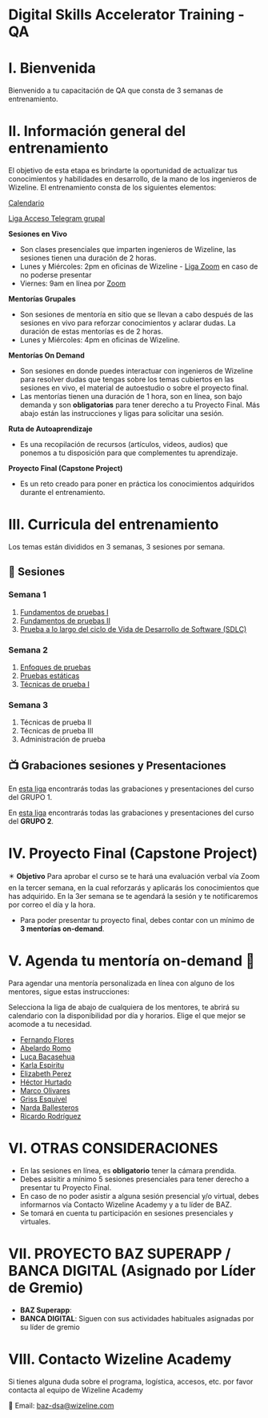 # Digital Skills Accelerator Training - QA

# I. Bienvenida
Bienvenido a tu capacitación de QA que consta de 3 semanas de entrenamiento.

# II. Información general del entrenamiento
El objetivo de esta etapa es brindarte la oportunidad de actualizar tus conocimientos y habilidades en desarrollo, de la mano de los ingenieros de Wizeline. El entrenamiento consta de los siguientes elementos:

[Calendario](https://drive.google.com/file/d/1JsSdb65-CDtJpYWdS4EjkO-C0CbRb_hD/view?usp=sharing)

[Liga Acceso Telegram grupal](https://t.me/+pygTKAHgrto4NzUx)

**Sesiones en Vivo** 
- Son clases presenciales que imparten ingenieros de Wizeline, las sesiones tienen una duración de 2 horas.
- Lunes y Miércoles: 2pm en oficinas de Wizeline - [Liga Zoom](https://wizeline.zoom.us/j/86458411568) en caso de no poderse presentar
- Viernes: 9am en línea por [Zoom](https://wizeline.zoom.us/j/86458411568)

**Mentorías Grupales**
- Son sesiones de mentoría en sitio que se llevan a cabo después de las sesiones en vivo para reforzar conocimientos y aclarar dudas. La duración de estas mentorías es de 2 horas.
- Lunes y Miércoles: 4pm en oficinas de Wizeline.

**Mentorías On Demand**
- Son sesiones en donde puedes interactuar con ingenieros de Wizeline para resolver dudas que tengas sobre los temas cubiertos en las sesiones en vivo, el material de autoestudio o sobre el proyecto final. 
- Las mentorías tienen una duración de 1 hora, son en línea, son bajo demanda y son **obligatorias** para tener derecho a tu Proyecto Final. Más abajo están las instrucciones y ligas para solicitar una sesión.

**Ruta de Autoaprendizaje**
- Es una recopilación de recursos (artículos, videos, audios) que ponemos a tu disposición para que complementes tu aprendizaje.

**Proyecto Final (Capstone Project)**
- Es un reto creado para poner en práctica los conocimientos adquiridos durante el entrenamiento. 

# III. Curricula del entrenamiento
Los temas están divididos en 3 semanas, 3 sesiones por semana. 

## :bookmark_tabs: Sesiones

### Semana 1  
   1. [Fundamentos de pruebas I](./Semana%201/Fundamentos%20de%20las%20pruebas%20I/README.md)
   2. [Fundamentos de pruebas II](./Semana%201/Fundamentos%20de%20las%20pruebas%20II/README.md)
   3. [Prueba a lo largo del ciclo de Vida de Desarrollo de Software (SDLC)](./Semana%202/Prueba%20a%20lo%20largo%20del%20ciclo%20de%20Vida%20de%20Desarrollo%20de%20Software/README.md) 

### Semana 2  
   1. [Enfoques de pruebas](./Semana%202/Enfoques%20de%20las%20pruebas/README.md)
   2. [Pruebas estáticas](./Semana%203/Pruebas%20estaticas/README.md)
   3. [Técnicas de prueba I](./Semana%203/Tecnicas%20de%20prueba%20I/README.md)

### Semana 3  
   1. Técnicas de prueba II
   2. Técnicas de prueba III
   3. Administración de prueba
   
   ## 📺 Grabaciones sesiones y Presentaciones

En [esta liga](https://github.com/wizelineacademy/BAZQA12022/blob/main/Grabaciones%20y%20Presentaciones/README.md) encontrarás todas las grabaciones y presentaciones del curso del GRUPO 1.

En [esta liga](https://github.com/wizelineacademy/BAZQA12022/blob/main/Grabaciones%20y%20Presentaciones%20Grupo%202.md) encontrarás todas las grabaciones y presentaciones del curso del **GRUPO 2**.


# IV. Proyecto Final (Capstone Project)
✴️ **Objetivo**
Para aprobar el curso se te hará una evaluación verbal vía Zoom en la tercer semana, en la cual reforzarás y aplicarás los conocimientos que has adquirido.
En la 3er semana se te agendará la sesión y te notificaremos por correo el día y la hora.
- Para poder presentar tu proyecto final, debes contar con un mínimo de **3 mentorías on-demand**.

# V. Agenda tu mentoría on-demand 📆
Para agendar una mentoría personalizada en línea con alguno de los mentores, sigue estas instrucciones:

Selecciona la liga de abajo de cualquiera de los mentores, te abrirá su calendario con la disponibilidad por día y horarios. Elige el que mejor se acomode a tu necesidad.

- [Fernando Flores](https://calendly.com/lfernandofloresc/baz-mentorias-1-1)
- [Abelardo Romo](https://calendly.com/abelardo-romo/baz-mentoria-1-91)
- [Luca Bacasehua](https://calendly.com/luca-bacasehua/baz-mentoria-1-1)
- [Karla Espiritu](https://calendly.com/karla-espiritu/qa-baz-istqb)
- [Elizabeth Perez](https://calendly.com/elizabeth-perez-melendez/baz-mentoria-1-1)
- [Héctor Hurtado](https://calendly.com/hectorhurtadof/baz-mentoria-1-1)
- [Marco Olivares](https://calendly.com/marco-olivares/baz-mentoria-1-1)
- [Griss Esquivel](https://calendly.com/grissell-esquivel/baz-mentoria-1-1)
- [Narda Ballesteros](https://calendly.com/nardaballesteros/baz-mentoria-1-1)
- [Ricardo Rodríguez](https://calendly.com/ricardo-rodriguezr/baz-mentoria-1-1)

# VI. OTRAS CONSIDERACIONES
- En las sesiones en línea, es **obligatorio** tener la cámara prendida.
- Debes asisitir a mínimo 5 sesiones presenciales para tener derecho a presentar tu Proyecto Final.
- En caso de no poder asistir a alguna sesión presencial y/o virtual, debes informarnos vía Contacto Wizeline Academy y a tu líder de BAZ.
- Se tomará en cuenta tu participación en sesiones presenciales y virtuales. 

# VII. PROYECTO BAZ SUPERAPP / BANCA DIGITAL (Asignado por Líder de Gremio)
- **BAZ Superapp**: 
- **BANCA DIGITAL**: Siguen con sus actividades habituales asignadas por su líder de gremio

# VIII. Contacto Wizeline Academy
Si tienes alguna duda sobre el programa, logística, accesos, etc. por favor contacta al equipo de Wizeline Academy

:email: Email: [baz-dsa@wizeline.com](baz-dsa@wizeline.com)

